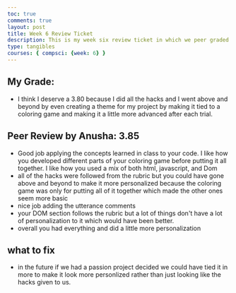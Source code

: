 ```yaml
---
toc: true
comments: true
layout: post
title: Week 6 Review Ticket
description: This is my week six review ticket in which we peer graded our web command basic test
type: tangibles
courses: { compsci: {week: 6} }
---
```



## My Grade:
- I think I deserve a 3.80 because I did all the hacks and I went above and beyond by even creating a theme for my project by making it tied to a coloring game and making it a little more advanced after each trial. 

## Peer Review by Anusha: 3.85
- Good job applying the concepts learned in class to your code. I like how you developed different parts of your coloring game before putting it all together. I like how you used a mix of both html, javascript, and Dom
- all of the hacks were followed from the rubric but you could have gone above and beyond to make it more personalized because the coloring game was only for putting all of it together which made the other ones seem more basic
- nice job adding the utterance comments
- your DOM section follows the rubric but a lot of things don't have a lot of personalization to it which would have been better. 
- overall you had everything and did a little more personalization

## what to fix
- in the future if we had a passion project decided we could have tied it in more to make it look more personlized rather than just looking like the hacks given to us. 